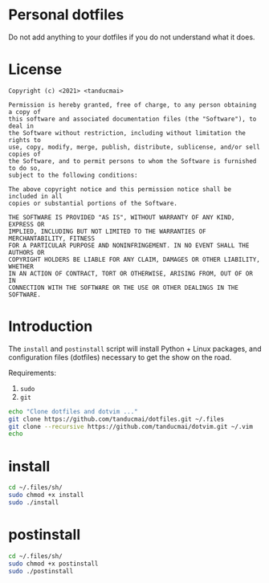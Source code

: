 # Personal dotfiles

Do not add anything to your dotfiles if you do not understand what it does.

# License

```text
Copyright (c) <2021> <tanducmai>

Permission is hereby granted, free of charge, to any person obtaining a copy of
this software and associated documentation files (the "Software"), to deal in
the Software without restriction, including without limitation the rights to
use, copy, modify, merge, publish, distribute, sublicense, and/or sell copies of
the Software, and to permit persons to whom the Software is furnished to do so,
subject to the following conditions:

The above copyright notice and this permission notice shall be included in all
copies or substantial portions of the Software.

THE SOFTWARE IS PROVIDED "AS IS", WITHOUT WARRANTY OF ANY KIND, EXPRESS OR
IMPLIED, INCLUDING BUT NOT LIMITED TO THE WARRANTIES OF MERCHANTABILITY, FITNESS
FOR A PARTICULAR PURPOSE AND NONINFRINGEMENT. IN NO EVENT SHALL THE AUTHORS OR
COPYRIGHT HOLDERS BE LIABLE FOR ANY CLAIM, DAMAGES OR OTHER LIABILITY, WHETHER
IN AN ACTION OF CONTRACT, TORT OR OTHERWISE, ARISING FROM, OUT OF OR IN
CONNECTION WITH THE SOFTWARE OR THE USE OR OTHER DEALINGS IN THE SOFTWARE.
```

# Introduction

The `install` and `postinstall` script will install Python + Linux packages, and
configuration files (dotfiles) necessary to get the show on the road.

Requirements:

1. `sudo`
1. `git`

```bash
echo "Clone dotfiles and dotvim ..."
git clone https://github.com/tanducmai/dotfiles.git ~/.files
git clone --recursive https://github.com/tanducmai/dotvim.git ~/.vim
echo
```

# install

```bash
cd ~/.files/sh/
sudo chmod +x install
sudo ./install
```

# postinstall

```bash
cd ~/.files/sh/
sudo chmod +x postinstall
sudo ./postinstall
```
